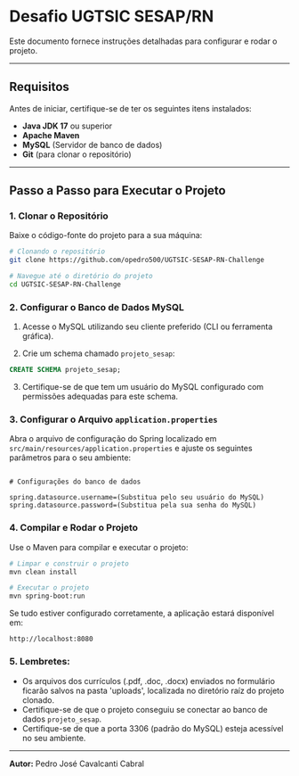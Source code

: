 # Desafio UGTSIC SESAP/RN

Este documento fornece instruções detalhadas para configurar e rodar o projeto.

---

## Requisitos

Antes de iniciar, certifique-se de ter os seguintes itens instalados:

- **Java JDK 17** ou superior
- **Apache Maven**
- **MySQL** (Servidor de banco de dados)
- **Git** (para clonar o repositório)

---

## Passo a Passo para Executar o Projeto

### 1. Clonar o Repositório

Baixe o código-fonte do projeto para a sua máquina:

```bash
# Clonando o repositório
git clone https://github.com/opedro500/UGTSIC-SESAP-RN-Challenge

# Navegue até o diretório do projeto
cd UGTSIC-SESAP-RN-Challenge
```

### 2. Configurar o Banco de Dados MySQL

1. Acesse o MySQL utilizando seu cliente preferido (CLI ou ferramenta gráfica).

2. Crie um schema chamado `projeto_sesap`:

```sql
CREATE SCHEMA projeto_sesap;
```

3. Certifique-se de que tem um usuário do MySQL configurado com permissões adequadas para este schema.

### 3. Configurar o Arquivo `application.properties`

Abra o arquivo de configuração do Spring localizado em `src/main/resources/application.properties` e ajuste os seguintes parâmetros para o seu ambiente:

```application.properties

# Configurações do banco de dados

spring.datasource.username=(Substitua pelo seu usuário do MySQL)
spring.datasource.password=(Substitua pela sua senha do MySQL)

```

### 4. Compilar e Rodar o Projeto

Use o Maven para compilar e executar o projeto:

```bash
# Limpar e construir o projeto
mvn clean install

# Executar o projeto
mvn spring-boot:run
```

Se tudo estiver configurado corretamente, a aplicação estará disponível em:

```
http://localhost:8080
```

### 5. Lembretes:

- Os arquivos dos currículos (.pdf, .doc, .docx) enviados no formulário ficarão salvos na pasta 'uploads', localizada no diretório raíz do projeto clonado.
- Certifique-se de que o projeto conseguiu se conectar ao banco de dados `projeto_sesap`.
- Certifique-se de que a porta 3306 (padrão do MySQL) esteja acessível no seu ambiente.

---

**Autor:** Pedro José Cavalcanti Cabral
